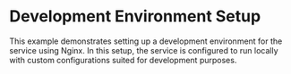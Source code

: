 # Development Environment Setup

This example demonstrates setting up a development environment for the service using Nginx. In this setup, the service is configured to run locally with custom configurations suited for development purposes.
